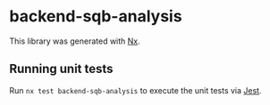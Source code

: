 # backend-sqb-analysis

This library was generated with [Nx](https://nx.dev).

## Running unit tests

Run `nx test backend-sqb-analysis` to execute the unit tests via [Jest](https://jestjs.io).
